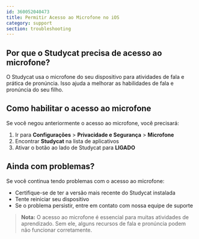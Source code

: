 ```yaml
---
id: 360052040473
title: Permitir Acesso ao Microfone no iOS
category: support
section: troubleshooting
---
```

## Por que o Studycat precisa de acesso ao microfone?

O Studycat usa o microfone do seu dispositivo para atividades de fala e prática de pronúncia. Isso ajuda a melhorar as habilidades de fala e pronúncia do seu filho.

## Como habilitar o acesso ao microfone

Se você negou anteriormente o acesso ao microfone, você precisará:

1. Ir para **Configurações** > **Privacidade e Segurança** > **Microfone**
2. Encontrar **Studycat** na lista de aplicativos
3. Ativar o botão ao lado de Studycat para **LIGADO**

## Ainda com problemas?

Se você continua tendo problemas com o acesso ao microfone:

- Certifique-se de ter a versão mais recente do Studycat instalada
- Tente reiniciar seu dispositivo
- Se o problema persistir, entre em contato com nossa equipe de suporte

> **Nota:** O acesso ao microfone é essencial para muitas atividades de aprendizado. Sem ele, alguns recursos de fala e pronúncia podem não funcionar corretamente.
```